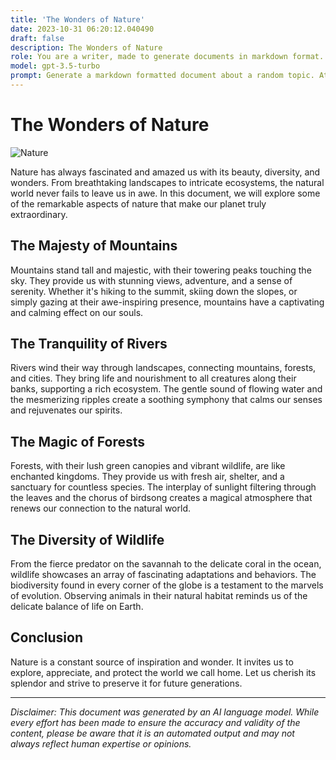 ```yaml
---
title: 'The Wonders of Nature'
date: 2023-10-31 06:20:12.040490
draft: false
description: The Wonders of Nature
role: You are a writer, made to generate documents in markdown format. It is very important that all of the documents you generate are in valid markdown format.
model: gpt-3.5-turbo
prompt: Generate a markdown formatted document about a random topic. At the bottom, include a disclaimer explaining that the document was generated by you. The first line of the document should be the title. Make sure that the entire document is in proper markdown format, using a mix of various tags to make the document visually appealing.
---
```


# The Wonders of Nature

![Nature](https://images.unsplash.com/photo-1557134248-3cd5aabf1338)

Nature has always fascinated and amazed us with its beauty, diversity, and wonders. From breathtaking landscapes to intricate ecosystems, the natural world never fails to leave us in awe. In this document, we will explore some of the remarkable aspects of nature that make our planet truly extraordinary.

## The Majesty of Mountains

Mountains stand tall and majestic, with their towering peaks touching the sky. They provide us with stunning views, adventure, and a sense of serenity. Whether it's hiking to the summit, skiing down the slopes, or simply gazing at their awe-inspiring presence, mountains have a captivating and calming effect on our souls.

## The Tranquility of Rivers

Rivers wind their way through landscapes, connecting mountains, forests, and cities. They bring life and nourishment to all creatures along their banks, supporting a rich ecosystem. The gentle sound of flowing water and the mesmerizing ripples create a soothing symphony that calms our senses and rejuvenates our spirits.

## The Magic of Forests

Forests, with their lush green canopies and vibrant wildlife, are like enchanted kingdoms. They provide us with fresh air, shelter, and a sanctuary for countless species. The interplay of sunlight filtering through the leaves and the chorus of birdsong creates a magical atmosphere that renews our connection to the natural world.

## The Diversity of Wildlife

From the fierce predator on the savannah to the delicate coral in the ocean, wildlife showcases an array of fascinating adaptations and behaviors. The biodiversity found in every corner of the globe is a testament to the marvels of evolution. Observing animals in their natural habitat reminds us of the delicate balance of life on Earth.

## Conclusion

Nature is a constant source of inspiration and wonder. It invites us to explore, appreciate, and protect the world we call home. Let us cherish its splendor and strive to preserve it for future generations.

---

*Disclaimer: This document was generated by an AI language model. While every effort has been made to ensure the accuracy and validity of the content, please be aware that it is an automated output and may not always reflect human expertise or opinions.*